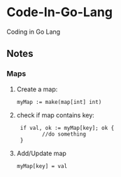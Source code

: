 # Code-In-Go-Lang
Coding in Go Lang

## Notes

### Maps
 1. Create a map:
    ``` 
    myMap := make(map[int] int)
    ```
 2. check if map contains key:
    ```
     if val, ok := myMap[key]; ok {
            //do something
     }
    ```
 3. Add/Update map
    ```
    myMap[key] = val
    ```
    
